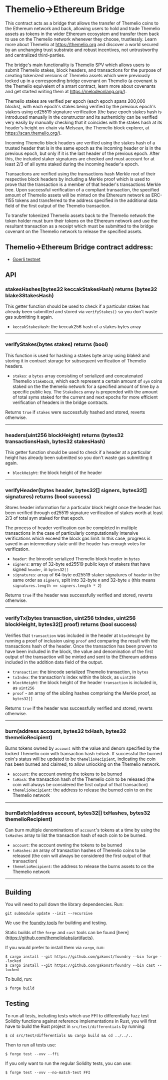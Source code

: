 # Themelio->Ethereum Bridge

This contract acts as a bridge that allows the transfer of Themelio coins to the Ethereum
network and back, allowing users to hold and trade Themelio assets as tokens in the wider
Ethereum ecosystem and transfer them back to use on the Themelio network whenever they choose,
trustlessly. Learn more about Themelio at https://themelio.org and discover a world secured by an
unchanging trust substrate and robust incentives, not untrustworthy and centralized third-parties.

The bridge's main functionality is Themelio SPV which allows users to submit Themelio stakes, block
headers, and transactions for the purpose of creating tokenized versions of Themelio assets which
were previously locked up in a corresponding bridge covenant on Themelio (a covenant is the
Themelio equivalent of a smart contract, learn more about covenants and get started writing them at
https://melodeonlang.org/).

Themelio stakes are verified per epoch (each epoch spans 200,000 blocks), with each epoch's stakes
being verified by the previous epoch's stakers using ed25519 signature verification (the base epoch
stakes hash is introduced manually in the constructor and its authenticity can be verified very
easily by manually checking that it coincides with the stakes hash at its header's height on-chain
via Melscan, the Themelio block explorer, at https://scan.themelio.org/).

Incoming Themelio block headers are verified using the stakes hash of a trusted header that is in
the same epoch as the incoming header or is in the previous epoch, but only if it is the last
header of the previous epoch. After this, the included staker signatures are checked and must
account for at least 2/3 of all syms staked during the incoming header's epoch. 

Transactions are verified using the transactions hash Merkle root of their respective block
headers by including a Merkle proof which is used to prove that the transaction is a member of that
header's transactions Merkle tree. Upon successful verification of a compliant transaction, the
specified amount of Themelio assets will be minted on the Ethereum network as ERC-1155 tokens and
transferred to the address specified in the additional data field of the first output of the
Themelio transaction.

To transfer tokenized Themelio assets back to the Themelio network the token holder must burn
their tokens on the Ethereum network and use the resultant transaction as a receipt which must be
submitted to the bridge covenant on the Themelio network to release the specified assets.


## Themelio->Ethereum Bridge contract address:

* [Goerli testnet](https://goerli.etherscan.io/address/0x56e618fb75b9344efbcd63ef138f90277b1c1593)



## API

### stakesHashes(bytes32 keccakStakesHash) returns (bytes32 blake3StakesHash)

This getter function should be used to check if a particular stakes has already been submitted
and stored via `verifyStakes()` so you don't waste gas submitting it again.

* `keccakStakesHash`: the keccak256 hash of a stakes bytes array

---

### verifyStakes(bytes stakes) returns (bool)

This function is used for hashing a stakes byte array using blake3 and storing it in contract
storage for subsequent verification of Themelio headers.

* `stakes`: a `bytes` array consisting of serialized and concatenated Themelio `StakeDoc`s, which
each represent a certain amount of `sym` coins staked on the the themelio network for a specified
amount of time by a specific public key. The `StakeDoc`s array is prepended with the amount of
total syms staked for the current and next epochs for more efficient verification of headers
in the bridge contracts.

Returns `true` if `stakes` were successfully hashed and stored, reverts otherwise.

----

### headers(uint256 blockHeight) returns (bytes32 transactionsHash, bytes32 stakesHash)

This getter function should be used to check if a header at a particular height has already been
submitted so you don't waste gas submitting it again.

* `blockHeight`: the block height of the header

---

### verifyHeader(bytes header, bytes32[] signers, bytes32[] signatures) returns (bool success)

Stores header information for a particular block height once the header has been verified through
ed25519 signature verification of stakes worth at least 2/3 of total sym staked for that epoch.

The process of header verification can be completed in multiple transactions in the case of
particularly computationally intensive verifications which exceed the block gas limit. In this
case, progress is saved in an intermediary state until the header has enough votes for
verification.

* `header`: the bincode serialized Themelio block header in `bytes`
* `signers`: array of 32-byte ed25519 public keys of stakers that have signed `header`, in
`bytes32[]`
* `signatures`: array of 64-byte ed25519 staker signatures of `header` in the same order as
`signers`, split into 32-byte `R` and 32-byte `s` (this means
`signatures.length == signers.length * 2`)

Returns `true` if the header was successfully verified and stored, reverts otherwise.

----

### verifyTx(bytes transaction, uint256 txIndex, uint256 blockHeight, bytes32[] proof) returns (bool success)

Verifies that `transaction` was included in the header at `blockHeight` by running a proof of
inclusion using `proof` and comparing the result with the transactions hash of the header. Once
the transaction has been proven to have been included in the block, the value and denomination of
the first output of the transaction will be minted and sent to the Ethereum address included in the
addition data field of the output.

* `transaction`: the bincode serialized Themelio transaction, in `bytes`
* `txIndex`: the transaction's index within the block, as `uint256`
* `blockHeight`: the block height of the header `transaction` is included in, as `uint256`
* `proof` - an array of the sibling hashes comprising the Merkle proof, as `bytes32[]`

Returns `true` if the header was successfully verified and stored, reverts otherwise.

---

### burn(address account, bytes32 txHash, bytes32 themelioRecipient)

Burns tokens owned by `account` with the value and denom specified by the locked Themelio coin with
transaction hash `txHash`. If successful the burned coin's status will be updated to be
`themelioRecipient`, indicating the coin has been burned and claimed, to allow unlocking on the
Themelio network.

* `account`: the account owning the tokens to be burned
* `txHash`: the transaction hash of the Themelio coin to be released (the coin will always be
considered the first output of that transaction)
* `themelioRecipient`: the address to release the burned coin to on the Themelio network

---

### burnBatch(address account, bytes32[] txHashes, bytes32 themelioRecipient)

Can burn multiple denominations of `account`'s tokens at a time by using the `txHashes` array to
list the transaction hash of each coin to be burned.

* `account`: the account owning the tokens to be burned
* `txHashes`: an array of transaction hashes of Themelio coins to be released (the coin will always
be considered the first output of that transaction)
* `themelioRecipient`: the address to release the burns assets to on the Themelio network

---


## Building
You will need to pull down the library dependencies. Run:

```
git submodule update --init --recursive
```

We use the [foundry tools](https://github.com/gakonst/foundry) for building and testing.

Static builds of the `forge` and `cast` tools can be found [here]
(https://github.com/themeliolabs/artifacts).

If you would prefer to install them via `cargo`, run:

```
$ cargo install --git https://github.com/gakonst/foundry --bin forge --locked
$ cargo install --git https://github.com/gakonst/foundry --bin cast --locked
```

To build, run:
```
$ forge build
```


## Testing

To run all tests, including tests which use FFI to differentially fuzz test Solidity functions
against reference implementations in Rust, you will first have to build the Rust project in
`src/test/differentials` by running:
```
$ cd src/test/differentials && cargo build && cd ../../..
```
Then to run all tests use:
```
$ forge test --vvv --ffi
```

If you only want to run the regular Solidity tests, you can use:
```
$ forge test --vvv --no-match-test FFI
```